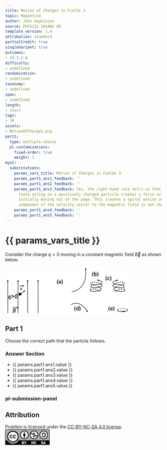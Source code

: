 ```yaml
---
title: Motion of Charges in Fields 3
topic: Magnetism
author: John Hopkinson
source: PHYS122 2018W2 Q9
template_version: 1.4
attribution: standard
partialCredit: true
singleVariant: true
outcomes:
- 19.3.2.0
difficulty:
- undefined
randomization:
- undefined
taxonomy:
- undefined
span:
- undefined
length:
- short
tags:
- JR
assets:
- MotionOfCharge3.png
part1:
  type: multiple-choice
  pl-customizations:
    fixed-order: true
    weight: 1
myst:
  substitutions:
    params_vars_title: Motion of Charges in Fields 3
    params_part1_ans1_feedback: ''
    params_part1_ans2_feedback: ''
    params_part1_ans3_feedback: Yes, the right hand rule tells us that the magnetic
      field acting on a positively charged particle creates a force acting on a particle
      initially moving out of the page. This creates a spiral motion as the parallel
      component of the velocity vector to the magnetic field is not changed.
    params_part1_ans4_feedback: ''
    params_part1_ans5_feedback: ''
---
```

# {{ params_vars_title }}
Consider the charge $q>0$ moving in a constant magnetic field $\vec{B}$ as shown below.

<img src="MotionOfCharge3.png" width=400 alt="On the left is a diagram of a positive charge moving up and to the right in a magnetic field that points up the page. On the right are arrows representative of the charge's possible trajectories. The arrow for option a starts pointing up and to the right and bends parabolically upward. The arrow for option b shows a spiral trajectory. The charge moves up the page and rotates counterclockwise as seen by an observer looking down the page. The arrow for option c shows a spiral trajectory. The charge moves up the page and rotates clockwise as seen by an observer looking down the page. The arrow for option d shows a circular trajectory. The charge rotates counterclockwise as seen by an observer looking down the page. The arrow for option e starts pointing up and to the right and bends parabolically downward.">

## Part 1

Choose the correct path that the particle follows.

### Answer Section

- {{ params.part1.ans1.value }}
- {{ params.part1.ans2.value }}
- {{ params.part1.ans3.value }}
- {{ params.part1.ans4.value }}
- {{ params.part1.ans5.value }}

### pl-submission-panel

## Attribution

Problem is licensed under the [CC-BY-NC-SA 4.0 license](https://creativecommons.org/licenses/by-nc-sa/4.0/).<br> ![The Creative Commons 4.0 license requiring attribution-BY, non-commercial-NC, and share-alike-SA license.](https://raw.githubusercontent.com/firasm/bits/master/by-nc-sa.png)